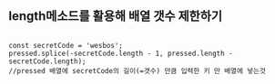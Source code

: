 ## length메소드를 활용해 배열 갯수 제한하기

```

const secretCode = 'wesbos';
pressed.splice(-secretCode.length - 1, pressed.length - secretCode.length);
//pressed 배열에 secretCode의 길이(=갯수) 만큼 입력한 키 만 배열에 넣는것

```
